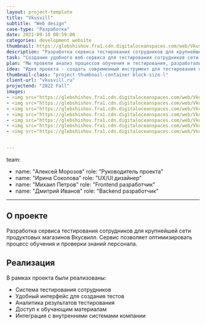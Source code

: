 ```yaml
---
layout: project-template
title: "Vkusvill"
subtitle: "Web design"
case-type: "Разработка"
date: 2021-09-10 00:59:00
categories: development website
thumbnail: https://glebshishov.fra1.cdn.digitaloceanspaces.com/web/Vkusvill/vkussvill-thumbnail.png
description: "Разработка сервиса тестирования сотрудников для крупнейшей сети продуктовых магазинов Вкусвилл."
task: "Создание удобного веб-сервиса для тестирования сотрудников сети магазинов Вкусвилл, который позволит оптимизировать процесс обучения и проверки знаний персонала."
plan: "Мы провели анализ процессов обучения и тестирования, разработали удобный интерфейс и реализовали веб-сервис с учетом специфики работы персонала магазинов."
idea: "Идея проекта - создать современный инструмент для тестирования сотрудников, который повысит эффективность обучения и качество работы персонала."
thumbnail-class: "project-thumbnail-container block-size-l"
client-url: "vkusvill.ru"
projectend: "2022 Fall"
images:
- <img src="https://glebshishov.fra1.cdn.digitaloceanspaces.com/web/Vkusvill/vkussvill-1.png" class="project-img-parameters img-size-full" alt="Vkusvill-1">
- <img src="https://glebshishov.fra1.cdn.digitaloceanspaces.com/web/Vkusvill/vkussvill-2.png" class="project-img-parameters img-size-full" alt="Vkusvill-2">
- <img src="https://glebshishov.fra1.cdn.digitaloceanspaces.com/web/Vkusvill/vkussvill-3.png" class="project-img-parameters img-size-full" alt="Vkusvill-3">
- <img src="https://glebshishov.fra1.cdn.digitaloceanspaces.com/web/Vkusvill/vkussvill-4.png" class="project-img-parameters img-size-tri" alt="Vkusvill-4">
- <img src="https://glebshishov.fra1.cdn.digitaloceanspaces.com/web/Vkusvill/vkussvill-5.png" class="project-img-parameters img-size-tri" alt="Vkusvill-5">
- <img src="https://glebshishov.fra1.cdn.digitaloceanspaces.com/web/Vkusvill/vkussvill-6.png" class="project-img-parameters img-size-tri" alt="Vkusvill-6">
- <img src="https://glebshishov.fra1.cdn.digitaloceanspaces.com/web/Vkusvill/vkussvill-7.png" class="project-img-parameters img-size-full" alt="Vkusvill-7">


---
```

team:
  - name: "Алексей Морозов"
    role: "Руководитель проекта"
  - name: "Ирина Соколова"
    role: "UX/UI дизайнер"
  - name: "Михаил Петров"
    role: "Frontend разработчик"
  - name: "Дмитрий Иванов"
    role: "Backend разработчик"
---

## О проекте

Разработка сервиса тестирования сотрудников для крупнейшей сети продуктовых магазинов Вкусвилл. Сервис позволяет оптимизировать процесс обучения и проверки знаний персонала.

## Реализация

В рамках проекта были реализованы:
- Система тестирования сотрудников
- Удобный интерфейс для создания тестов
- Аналитика результатов тестирования
- Доступ к обучающим материалам
- Интеграция с внутренними системами компании

